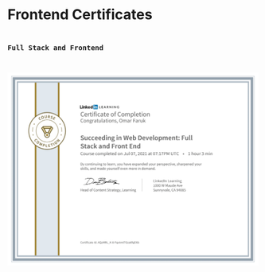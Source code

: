 #
# Frontend Certificates
#

### `Full Stack and Frontend`
#
![image](https://github.com/DeveloperOmarFaruk/frontend-certificate/blob/main/linkedInFronted.png)
